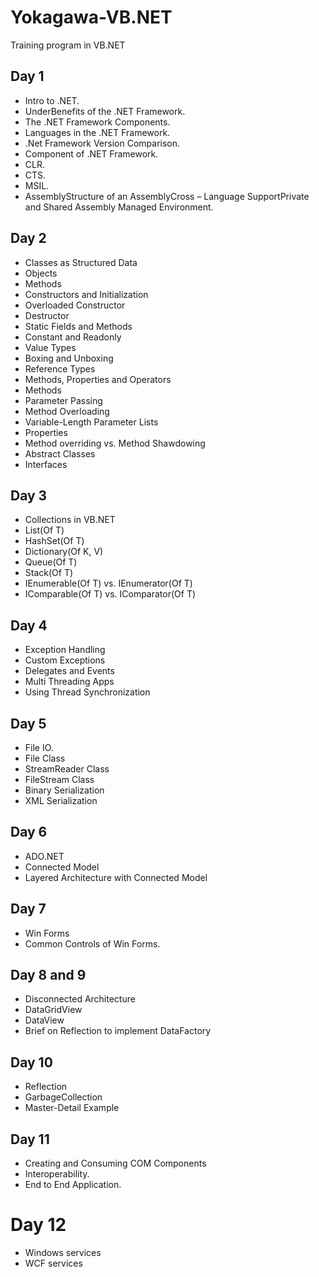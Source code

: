 # Yokagawa-VB.NET
Training program in VB.NET

## Day 1
- Intro to .NET.
- UnderBenefits of the .NET Framework.
- The .NET Framework Components.
- Languages in the .NET Framework.
- .Net Framework Version Comparison.
- Component of .NET Framework.
- CLR.
- CTS.
- MSIL.
- AssemblyStructure of an AssemblyCross – Language SupportPrivate and Shared Assembly Managed Environment.
## Day 2
- Classes as Structured Data
- Objects
- Methods
- Constructors and Initialization
- Overloaded Constructor
- Destructor
- Static Fields and Methods
- Constant and Readonly
- Value Types
- Boxing and Unboxing
- Reference Types 
- Methods, Properties and Operators
- Methods
- Parameter Passing
- Method Overloading
- Variable-Length Parameter Lists
- Properties
- Method overriding vs. Method Shawdowing
- Abstract Classes
- Interfaces
## Day 3
- Collections in VB.NET
- List(Of T)
- HashSet(Of T)
- Dictionary(Of K, V)
- Queue(Of T)
- Stack(Of T)
- IEnumerable(Of T) vs. IEnumerator(Of T)
- IComparable(Of T) vs. IComparator(Of T)
## Day 4
- Exception Handling
- Custom Exceptions
- Delegates and Events
- Multi Threading Apps
- Using Thread Synchronization
## Day 5
- File IO.
- File Class
- StreamReader Class
- FileStream Class
- Binary Serialization
- XML Serialization
## Day 6
- ADO.NET
- Connected Model
- Layered Architecture with Connected Model
## Day 7
- Win Forms
- Common Controls of Win Forms.
## Day 8 and 9
- Disconnected Architecture
- DataGridView
- DataView
- Brief on Reflection to implement DataFactory
## Day 10
- Reflection
- GarbageCollection
- Master-Detail Example
## Day 11
- Creating and Consuming COM Components
- Interoperability.
- End to End Application.
# Day 12
- Windows services
- WCF services
